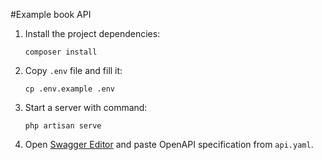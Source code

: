 #Example book API

1. Install the project dependencies:

    ```composer install```


2. Copy ```.env``` file and fill it:

    ```cp .env.example .env```


3. Start a server with command:

    ```php artisan serve```


4. Open [Swagger Editor](https://editor.swagger.io/) and paste OpenAPI specification from ```api.yaml```.


